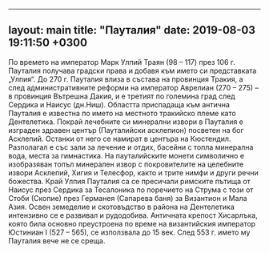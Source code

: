
---
layout: main
title: "Пауталия"
date: 2019-08-03 19:11:50 +0300
---

По времето на император Марк Улпий Траян (98 – 117) през 106 г. Пауталия получава градски
права и добавя към името си представката „Улпия“. До 270 г. Пауталия влиза в състава на
провинция Тракия, а след административните реформи на
император Аврелиан (270 – 275) – в провинция Вътрешна Дакия, и е третият по големина град
след Сердика и Наисус (дн.Ниш).
Областта приспадаща към антична Пауталия е известна по името на местното тракийско
племе като Дентелетика. Покрай лечебните си минерални извори в Пауталия е изграден здравен
център (Пауталийски асклепион) посветен на бог Асклепий. Останки от него се намират в центъра на
Кюстендил. Разполагал е със зали за лечение и отдих, басейни с топла минерална вода, места
за гимнастика. На пауталийските монети символично е изобразяван топъл минерален извор с
покровителите на целебните извори Асклепий, Хигия и Телесфор, както и трите нимфи и други
речни божества. Край Улпия Пауталия са се пресичали римските пътища от Наисус през Сердика
за Тесалоника по поречието на Струма с този от Стоби (Скопие) през Германея (Сапарева баня)
за Византион и Мала Азия. Освен земеделие и скотовъдство в района на Дентелетика интензивно
се е развивал и рудодобива.
Античната крепост Хисарлъка, която била основно преустроена по време на византийския
император Юстиниан I (527 – 565), се използвала до 15 век. След 553 г. името му Пауталия
вече не се
среща.